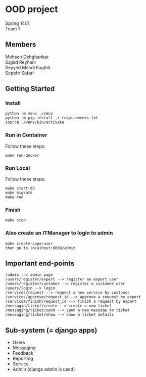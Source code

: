 # OOD project

Spring 1401\
Team 1

## Members

Mohsen Dehghankar\
Sajjad Reyhani\
Seyyed Mahdi Faghih\
Sepehr Safari

## Getting Started

### Install

```
python -m venv ./venv
python -m pip install -r requirements.txt
source ./venv/bin/activate
```

### Run in Container

Follow these steps:

```
make run-docker
```

### Run Local

Follow these steps:

```
make start-db
make migrate
make run
```

### Finish

```
make stop
```

### Also create an ITManager to login to admin

```
make create-superuser
then go to localhost:8000/admin
```

## Important end-points
```
/admin --> admin page
/users/register/expert --> register an expert user
/users/register/customer --> register a customer user
/users/login --> login
/services/request --> request a new service by customer
/services/approve/request_id --> approve a request by expert
/services/finish/request_id --> finish a request by expert
/messagin/ticket/create --> create a new ticket
/messaging/ticket/send --> send a new message to ticket
/messaging/ticket/show --> show a ticket details
```

## Sub-system (= django apps)
- Users
- Messaging
- Feedback
- Reporting
- Service
- Admin (django admin is used)
